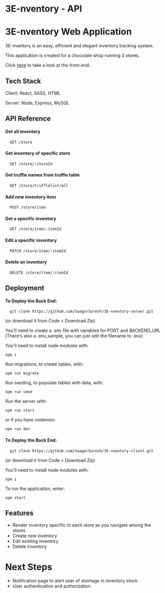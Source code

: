 # 3E-nventory - API
# 3E-nventory Web Application

3E-nventory is an easy, efficient and elegant inventory tracking system.

This application is created for a chocolate shop running 3 stores.

Click [here](https://github.com/SaagarSuresh/3E-nventory-client) to take a look at the front-end.


## Tech Stack

Client: React, SASS, HTML

Server: Node, Express, MySQL

## API Reference

#### Get all inventory

```http
  GET /store
```
#### Get inventory of specific store

```http
  GET /store/:storeId
```
#### Get truffle names from truffle table

```http
  GET /store/trufflelist/all
```
#### Add new inventory item

```http
  POST /store/item
```
#### Get a specific inventory

```http
  GET /store/item/:itemId
```
#### Edit a specific inventory

```http
  PATCH /store/item/:itemId
```
#### Delete an inventory

```http
  DELETE /store/item/:itemId
```

## Deployment
#### To Deploy the Back End:

```http
  git clone https://github.com/SaagarSuresh/3E-nventory-server.git
```
(or download it from Code > Download Zip)

You'll need to create a .env file with variables for PORT and BACKEND_URL (There's also a .env_sample, you can just edit the filename to .env)

You'll need to install node modules with:

```http
npm i
```
Run migrations, to create tables, with:

```http
npm run migrate
```
Run seeding, to populate tables with data, with:

```http
npm run seed
```
Run the server with:

```http
npm run start
```
or if you have nodemon:

```http
npm run dev
```
#### To Deploy the Back End:

```http
  git clone https://github.com/SaagarSuresh/3E-nventory-client.git
```
(or download it from Code > Download Zip)

You'll need to install node modules with:

```http
npm i
```
To run the application, enter:

```http
npm start
```
## Features

- Render inventory specific to each store as you navigate among the stores
- Create new inventory
- Edit existing inventory
- Delete inventory

# Next Steps

- Notification page to alert user of shortage in inventory stock
- User authentication and authorization